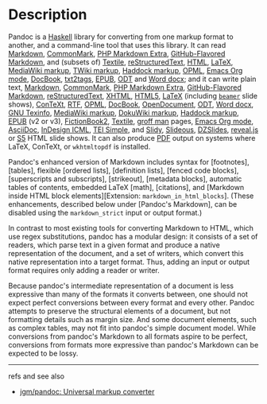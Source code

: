 Description
===========

Pandoc is a [Haskell] library for converting from one markup format to
another, and a command-line tool that uses this library. It can read
[Markdown], [CommonMark], [PHP Markdown Extra], [GitHub-Flavored Markdown],
and (subsets of) [Textile], [reStructuredText], [HTML], [LaTeX], [MediaWiki markup], [TWiki
markup], [Haddock markup], [OPML], [Emacs Org mode], [DocBook],
[txt2tags], [EPUB], [ODT] and [Word docx]; and it can write plain text,
[Markdown], [CommonMark], [PHP Markdown Extra], [GitHub-Flavored Markdown],
[reStructuredText], [XHTML], [HTML5], [LaTeX] (including
[`beamer`] slide shows), [ConTeXt], [RTF], [OPML], [DocBook],
[OpenDocument], [ODT], [Word docx], [GNU Texinfo], [MediaWiki markup],
[DokuWiki markup], [Haddock markup], [EPUB] (v2 or v3),
[FictionBook2], [Textile], [groff man] pages, [Emacs Org mode],
[AsciiDoc], [InDesign ICML], [TEI Simple], and [Slidy], [Slideous], [DZSlides],
[reveal.js] or [S5] HTML slide shows. It can also produce [PDF] output
on systems where LaTeX, ConTeXt, or `wkhtmltopdf` is installed.

Pandoc's enhanced version of Markdown includes syntax for [footnotes],
[tables], flexible [ordered lists], [definition lists], [fenced code blocks],
[superscripts and subscripts], [strikeout], [metadata blocks], automatic tables of
contents, embedded LaTeX [math], [citations], and [Markdown inside HTML block
elements][Extension: `markdown_in_html_blocks`]. (These enhancements, described below under
[Pandoc's Markdown], can be disabled using the
`markdown_strict` input or output format.)

In contrast to most existing tools for converting Markdown to HTML, which
use regex substitutions, pandoc has a modular design: it consists of a
set of readers, which parse text in a given format and produce a native
representation of the document, and a set of writers, which convert
this native representation into a target format. Thus, adding an input
or output format requires only adding a reader or writer.

Because pandoc's intermediate representation of a document is less
expressive than many of the formats it converts between, one should
not expect perfect conversions between every format and every other.
Pandoc attempts to preserve the structural elements of a document, but
not formatting details such as margin size.  And some document elements,
such as complex tables, may not fit into pandoc's simple document
model.  While conversions from pandoc's Markdown to all formats aspire
to be perfect, conversions from formats more expressive than pandoc's
Markdown can be expected to be lossy.

[Markdown]: http://daringfireball.net/projects/markdown/
[CommonMark]: http://commonmark.org
[PHP Markdown Extra]: https://michelf.ca/projects/php-markdown/extra/
[GitHub-Flavored Markdown]: https://help.github.com/articles/github-flavored-markdown/
[reStructuredText]: http://docutils.sourceforge.net/docs/ref/rst/introduction.html
[S5]: http://meyerweb.com/eric/tools/s5/
[Slidy]: http://www.w3.org/Talks/Tools/Slidy/
[Slideous]: http://goessner.net/articles/slideous/
[HTML]: http://www.w3.org/html/
[HTML5]: http://www.w3.org/TR/html5/
[XHTML]: http://www.w3.org/TR/xhtml1/
[LaTeX]: http://latex-project.org
[`beamer`]: https://ctan.org/pkg/beamer
[Beamer User's Guide]: http://ctan.math.utah.edu/ctan/tex-archive/macros/latex/contrib/beamer/doc/beameruserguide.pdf
[ConTeXt]: http://contextgarden.net/
[RTF]: http://en.wikipedia.org/wiki/Rich_Text_Format
[DocBook]: http://docbook.org
[txt2tags]: http://txt2tags.org
[EPUB]: http://idpf.org/epub
[OPML]: http://dev.opml.org/spec2.html
[OpenDocument]: http://opendocument.xml.org
[ODT]: http://en.wikipedia.org/wiki/OpenDocument
[Textile]: http://redcloth.org/textile
[MediaWiki markup]: https://www.mediawiki.org/wiki/Help:Formatting
[DokuWiki markup]: https://www.dokuwiki.org/dokuwiki
[TWiki markup]: http://twiki.org/cgi-bin/view/TWiki/TextFormattingRules
[Haddock markup]: https://www.haskell.org/haddock/doc/html/ch03s08.html
[groff man]: http://developer.apple.com/DOCUMENTATION/Darwin/Reference/ManPages/man7/groff_man.7.html
[Haskell]: https://www.haskell.org
[GNU Texinfo]: http://www.gnu.org/software/texinfo/
[Emacs Org mode]: http://orgmode.org
[AsciiDoc]: http://www.methods.co.nz/asciidoc/
[DZSlides]: http://paulrouget.com/dzslides/
[Word docx]: http://www.microsoft.com/interop/openup/openxml/default.aspx
[PDF]: https://www.adobe.com/pdf/
[reveal.js]: http://lab.hakim.se/reveal-js/
[FictionBook2]: http://www.fictionbook.org/index.php/Eng:XML_Schema_Fictionbook_2.1
[InDesign ICML]: https://www.adobe.com/content/dam/Adobe/en/devnet/indesign/cs55-docs/IDML/idml-specification.pdf
[TEI Simple]: https://github.com/TEIC/TEI-Simple

---

refs and see also

-   [jgm/pandoc: Universal markup converter](https://github.com/jgm/pandoc/)
